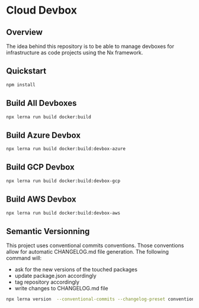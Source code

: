 # Cloud Devbox

## Overview

The idea behind this repository is to be able to manage devboxes for infrastructure as code projects
using the Nx framework.

## Quickstart

```bash
npm install
```

## Build All Devboxes

```bash
npx lerna run build docker:build
```

## Build Azure Devbox

```bash
npx lerna run build docker:build:devbox-azure
```

## Build GCP Devbox

```bash
npx lerna run build docker:build:devbox-gcp
```

## Build AWS Devbox

```bash
npx lerna run build docker:build:devbox-aws
```

## Semantic Versionning

This project uses conventional commits conventions. 
Those conventions allow for  automatic CHANGELOG.md file generation.
The following command will:
 - ask for the new versions of the touched packages
 - update package.json accordingly
 - tag repository accordingly
 - write changes to CHANGELOG.md file

```bash
npx lerna version  --conventional-commits --changelog-preset conventionalcommits
```